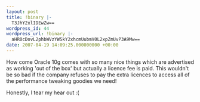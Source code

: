 ```yaml
---
layout: post
title: !binary |-
  T3JhY2xlIDEwZw==
wordpress_id: 44
wordpress_url: !binary |-
  aHR0cDovL2phbWVzYW5kY2xhcmUubmV0L2xpZmUvP3A9Mw==
date: 2007-04-19 14:09:25.000000000 +00:00
---
```

How come Oracle 10g comes with so many nice things which are advertised as working 'out of the box' but actually a licence fee is paid. This wouldn't be so bad if the company refuses to pay the extra licences to access all of the performance tweaking goodies we need!

Honestly, I tear my hear out :(
